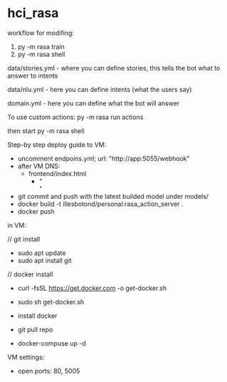 # hci_rasa

workflow for modifing:
1. py -m rasa train
2. py -m rasa shell

data/stories.yml - where you can define stories, this tells the bot what to answer to intents

data/nlu.yml - here you can define intents (what the users say)

domain.yml - here you can define what the bot will answer

To use custom actions:
py -m rasa run actions

then start 
py -m rasa shell


Step-by step deploy guide to VM:

- uncomment  endpoins.yml; url: "http://app:5055/webhook"
- after VM DNS:
  - frontend/index.html
    - "<div id="rasa-chat-widget" data-websocket-url="http://{VM_DNS_NAME}:5005/socket.io"></div>"
- git commit and push with the latest builded model under models/
- docker build -t illesbotond/personal:rasa_action_server .
- docker push

in VM:

// git install
- sudo apt update
- sudo apt install git

// docker install
- curl -fsSL https://get.docker.com -o get-docker.sh
- sudo sh get-docker.sh

- install docker
- git pull repo
- docker-compuse up -d

VM settings:
- open ports: 80, 5005
